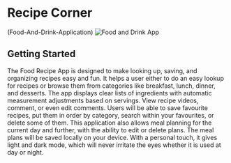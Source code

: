 # Recipe Corner
(Food-And-Drink-Application)
![Food and Drink App](https://cdn5.f-cdn.com/contestentries/157322/13929033/54e3207f255dd_thumb900.jpg)

## Getting Started




The Food Recipe App is designed to make looking up, saving, and organizing recipes easy and fun. It helps a user either to do an easy lookup for recipes or browse them from categories like breakfast, lunch, dinner, and desserts. The app displays clear lists of ingredients with automatic measurement adjustments based on servings. View recipe videos, comment, or even edit comments.
Users will be able to save favourite recipes, put them in order by category, search within your favourites, or delete some of them. This application also allows meal planning for the current day and further, with the ability to edit or delete plans. The meal plans will be saved locally on your device.
With a personal touch, it gives light and dark mode, which will never irritate the eyes whether it is used at day or night.
